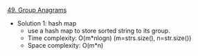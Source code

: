 [49. Group Anagrams](https://leetcode.com/problems/group-anagrams)  

- Solution 1: hash map
    - use a hash map to store sorted string to its group.
    - Time complexity: O(m*nlogn) (m=strs.size(), n=str.size())
    - Space complexity: O(m*n)